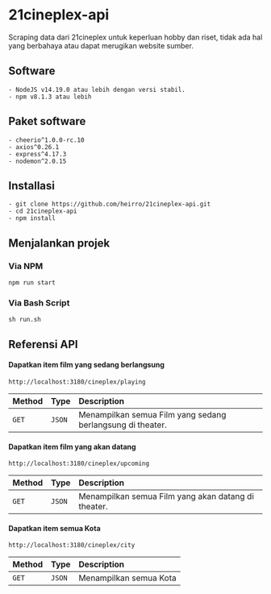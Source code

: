 
# 21cineplex-api

Scraping data dari 21cineplex untuk keperluan hobby dan riset, tidak ada hal yang berbahaya atau dapat merugikan website sumber.

## Software
```
- NodeJS v14.19.0 atau lebih dengan versi stabil.
- npm v8.1.3 atau lebih
```

## Paket software
```
- cheerio^1.0.0-rc.10
- axios^0.26.1
- express^4.17.3
- nodemon^2.0.15
```

## Installasi

```
- git clone https://github.com/heirro/21cineplex-api.git
- cd 21cineplex-api
- npm install
```

## Menjalankan projek

### Via NPM
```
npm run start
```

### Via Bash Script
```
sh run.sh
```
## Referensi API

#### Dapatkan item film yang sedang berlangsung

```
http://localhost:3180/cineplex/playing
```

| Method | Type     | Description                |
| :-------- | :------- | :------------------------- |
| `GET` | `JSON` | Menampilkan semua Film yang sedang berlangsung di theater. |

#### Dapatkan item film yang akan datang

```
http://localhost:3180/cineplex/upcoming
```

| Method | Type     | Description                |
| :-------- | :------- | :------------------------- |
| `GET` | `JSON` | Menampilkan semua Film yang akan datang di theater. |

#### Dapatkan item semua Kota

```
http://localhost:3180/cineplex/city
```

| Method | Type     | Description                |
| :-------- | :------- | :------------------------- |
| `GET` | `JSON` | Menampilkan semua Kota |